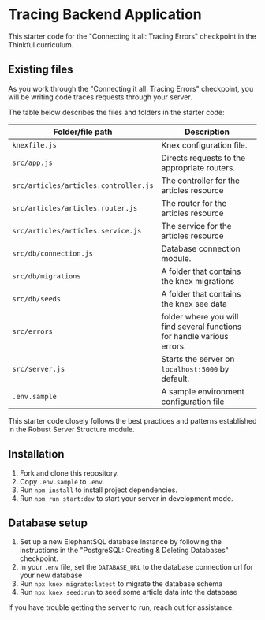 # Tracing Backend Application

This starter code for the "Connecting it all: Tracing Errors" checkpoint in the Thinkful curriculum.

## Existing files

As you work through the "Connecting it all: Tracing Errors" checkpoint, you will be writing code traces requests through your server. 

The table below describes the files and folders in the starter code:

| Folder/file path | Description                                                                      |
| ---------------- | -------------------------------------------------------------------------------- |
| `knexfile.js` | Knex configuration file.	|
| `src/app.js` | Directs requests to the appropriate routers.  	|
| `src/articles/articles.controller.js` | The controller for the articles resource	|
| `src/articles/articles.router.js` | The router for the articles resource	|
| `src/articles/articles.service.js` | The service for the articles resource	|
| `src/db/connection.js` | Database connection module.	|
| `src/db/migrations` | A folder that contains the knex migrations	|
| `src/db/seeds` | A folder that contains the knex see data	|
| `src/errors` |	 folder where you will find several functions for handle various errors. |
| `src/server.js`  | Starts the server on `localhost:5000` by default.                                |
| `.env.sample`    | A sample environment configuration file

This starter code closely follows the best practices and patterns established in the Robust Server Structure module.

## Installation

1. Fork and clone this repository.
1. Copy `.env.sample` to  `.env`.
1. Run `npm install` to install project dependencies.
1. Run `npm run start:dev` to start your server in development mode.

## Database setup

1. Set up a new ElephantSQL database instance by following the instructions in the "PostgreSQL: Creating & Deleting Databases" checkpoint.
1. In your `.env` file, set the `DATABASE_URL` to the database connection url for your new database
1. Run `npx knex migrate:latest` to migrate the database schema
1. Run `npx knex seed:run` to seed some article data into the database

If you have trouble getting the server to run, reach out for assistance.
